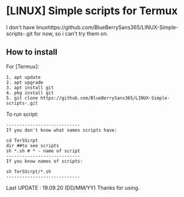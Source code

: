 # [LINUX] Simple scripts for Termux
I don't have linuxhttps://github.com/BlueBerrySans365/LINUX-Simple-scripts-.git for now, so i can't try them on.

## How to install
For [Termux]:
```
1. apt update
2. apt upgrade
3. apt install git
4. pkg install git
5. git clone https://github.com/BlueBerrySans365/LINUX-Simple-scripts-.git
```

To run script:
```
----------------------------
If you don't know what names scripts have:

cd TerSScrpt
dir ##to see scripts
sh *.sh # * - name of script
----------------------------
If you know names of scripts:

sh TerSScrpt/*.sh
----------------------------
```
Last UPDATE : 19.09.20 (DD/MM/YY)
Thanks for using.

